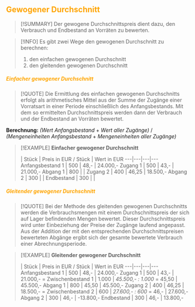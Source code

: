 ## <font color = "orange">Gewogener Durchschnitt</font>

>[!SUMMARY]
>Der gewogene Durchschnittspreis dient dazu, den Verbrauch und Endbestand an Vorräten zu bewerten.

>[!INFO]
>Es gibt zwei Wege den gewogenen Durchschnitt zu berechnen: 
>1. den einfachen gewogenen Durchschnitt
>2. den gleitenden gewogenen Durchschnitt

##### <font color = "orange">Einfacher gewogener Durchschnitt</font>
>[!QUOTE]
Die Ermittlung des einfachen gewogenen Durchschnitts erfolgt als arithmetisches Mittel aus der Summe der Zugänge einer Vorratsart in einer Periode einschließlich des Anfangsbestands. Mit dem so ermittelten Durchschnittspreis werden dann der Verbrauch und der Endbestand an Vorräten bewertet.

**Berechnung:** *(Wert Anfangsbestand* $+$ *Wert aller Zugänge)* $/$ *(Mengeneinheiten Anfangsbestand* $+$ *Mengeneinheiten aller Zugänge)*

>[!EXAMPLE]
**Einfacher gewogener Durchschnitt**
>
>    | Stück | Preis in EUR / Stück | Wert in EUR
>---|---|---|---
>Anfangsbestand 1 | 500 | 48,- | 24.000,-
>Zugang 1 | 500 | 43,- | 21.000,-
>Abgang 1 | 800 |    |
>Zugang 2 | 400 | 46,25 | 18.500,-
>Abgang 2 | 300 |   | 
>Endbestand | 300 |    |

##### <font color = "orange">Gleitender gewogener Durchschnitt</font>
>[!QUOTE]
Bei der Methode des gleitenden gewogenen Durchschnitts werden die Verbrauchsmengen mit einem Durchschnittspreis der sich auf Lager befindenden Mengen bewertet. Dieser Durchschnittspreis wird unter Einbeziehung der Preise der Zugänge laufend angepasst. Aus der Addition der mit den entsprechenden Durchschnittspreisen bewerteten Abgänge ergibt sich der gesamte bewertete Verbrauch einer Abrechnungsperiode.

>[!EXAMPLE]
**Gleitender gewogener Durchschnitt**
>
>    | Stück | Preis in EUR / Stück | Wert in EUR
>---|---|---|---
>Anfangsbestand 1 | 500 | 48,- | 24.000,-
>Zugang 1 | 500 | 43,- | 21.000,-
>= Zwischenbestand 1 | 1.000 | *45.500,- : 1.000* = 45,50 | 45.500,-
 >Abgang 1 | 800 | 45,50 | 45.500,-
>Zugang 2 | 400 | 46,25 | 18.500,-
>= Zwischenbestand 2 | 600 | *27.600,- : 600* = 46,- | 27.600,-
>Abgang 2 | 300 | 46,- | -13.800,-
>Endbestand | 300 | 46,- | 13.800,-